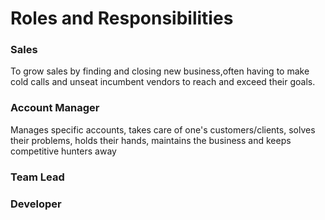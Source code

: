 # Roles and Responsibilities

### Sales
To grow sales by finding and closing new business,often having to make cold calls and unseat incumbent vendors to reach and exceed their goals.

### Account Manager
Manages specific accounts, takes care of one's customers/clients, solves their problems, holds their hands, maintains the business and keeps competitive hunters away


### Team Lead




### Developer








